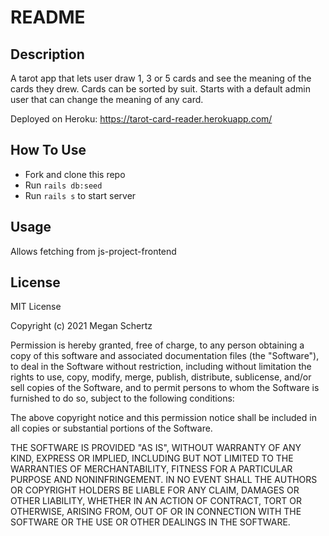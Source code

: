 # README

## Description
A tarot app that lets user draw 1, 3 or 5 cards and see the meaning of the cards they drew.
Cards can be sorted by suit.
Starts with a default admin user that can change the meaning of any card.

Deployed on Heroku: https://tarot-card-reader.herokuapp.com/

## How To Use

- Fork and clone this repo
- Run ```rails db:seed```
- Run ```rails s``` to start server

## Usage

Allows fetching from js-project-frontend

## License
MIT License

Copyright (c) 2021 Megan Schertz

Permission is hereby granted, free of charge, to any person obtaining a copy
of this software and associated documentation files (the "Software"), to deal
in the Software without restriction, including without limitation the rights
to use, copy, modify, merge, publish, distribute, sublicense, and/or sell
copies of the Software, and to permit persons to whom the Software is
furnished to do so, subject to the following conditions:

The above copyright notice and this permission notice shall be included in all
copies or substantial portions of the Software.

THE SOFTWARE IS PROVIDED "AS IS", WITHOUT WARRANTY OF ANY KIND, EXPRESS OR
IMPLIED, INCLUDING BUT NOT LIMITED TO THE WARRANTIES OF MERCHANTABILITY,
FITNESS FOR A PARTICULAR PURPOSE AND NONINFRINGEMENT. IN NO EVENT SHALL THE
AUTHORS OR COPYRIGHT HOLDERS BE LIABLE FOR ANY CLAIM, DAMAGES OR OTHER
LIABILITY, WHETHER IN AN ACTION OF CONTRACT, TORT OR OTHERWISE, ARISING FROM,
OUT OF OR IN CONNECTION WITH THE SOFTWARE OR THE USE OR OTHER DEALINGS IN THE
SOFTWARE.
